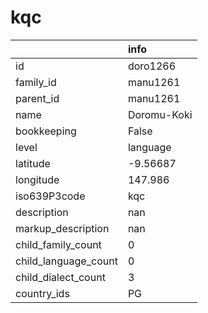 # kqc
|                      | info        |
|:---------------------|:------------|
| id                   | doro1266    |
| family_id            | manu1261    |
| parent_id            | manu1261    |
| name                 | Doromu-Koki |
| bookkeeping          | False       |
| level                | language    |
| latitude             | -9.56687    |
| longitude            | 147.986     |
| iso639P3code         | kqc         |
| description          | nan         |
| markup_description   | nan         |
| child_family_count   | 0           |
| child_language_count | 0           |
| child_dialect_count  | 3           |
| country_ids          | PG          |
